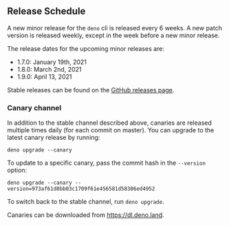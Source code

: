 ## Release Schedule

A new minor release for the `deno` cli is released every 6 weeks. A new patch
version is released weekly, except in the week before a new minor release.

The release dates for the upcoming minor releases are:

- 1.7.0: January 19th, 2021
- 1.8.0: March 2nd, 2021
- 1.9.0: April 13, 2021

Stable releases can be found on the
[GitHub releases page](https://github.com/denoland/deno/releases).

### Canary channel

In addition to the stable channel described above, canaries are released
multiple times daily (for each commit on master). You can upgrade to the latest
canary release by running:

```
deno upgrade --canary
```

To update to a specific canary, pass the commit hash in the `--version` option:

```
deno upgrade --canary --version=973af61d8bb03c1709f61e456581d58386ed4952
```

To switch back to the stable channel, run `deno upgrade`.

Canaries can be downloaded from https://dl.deno.land.
